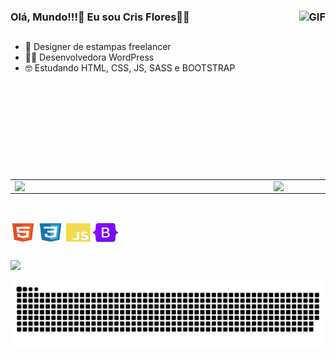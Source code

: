 ### Olá, Mundo!!!👋 Eu sou Cris Flores🌺🌷 <img align="right" height="270px" alt="GIF" src="https://media.giphy.com/media/paTz7UZbPfTZFRYnnB/giphy.gif" />
##
- 🎨 Designer de estampas freelancer
- 🧑‍💻 Desenvolvedora WordPress
- 🤓 Estudando HTML, CSS, JS, SASS e BOOTSTRAP 


##



<center>
  <table>
    <tr>
        <td><img width="400px" align="left" src="https://github-readme-stats.vercel.app/api/top-langs/?username=CristianeFlores&hide=html&layout=compact&theme=react" /></td>
        <td><img width="495px" align="left" src="https://github-readme-stats.vercel.app/api?username=CristianeFlores&theme=react" /></td>
    </tr>   
  </table> 
</center>  



 
<!-- <div align="height">
  <a href="https://github.com/CristianeFlores">
  <img height="180em" src="https://github-readme-stats.vercel.app/api?username=CristianeFlores&show_icons=true&theme=react&include_all_commits=true&count_private=true"/>
  <img height="180em" src="https://github-readme-stats.vercel.app/api/top-langs/?username=CristianeFlores&layout=compact&langs_count=7&theme=react"/>
  
</div> -->

##
  
  <div style="display: inline_block"><br>
  <img align="center" alt="Cris-HTML" height="30" width="40" src="https://raw.githubusercontent.com/devicons/devicon/master/icons/html5/html5-original.svg">
  <img align="center" alt="Cris-CSS" height="30" width="40" src="https://raw.githubusercontent.com/devicons/devicon/master/icons/css3/css3-original.svg">  
  <img align="center" alt="Cris-Js" height="30" width="40" src="https://raw.githubusercontent.com/devicons/devicon/master/icons/javascript/javascript-plain.svg">   
  <img align="center" alt="Cris-Bootstrap" height="30" width="40" src="https://raw.githubusercontent.com/devicons/devicon/master/icons/bootstrap/bootstrap-original.svg"> 
 
<div>  
 
 ##
<!--  <a href="#" target="_blank"><img src="https://img.shields.io/badge/-Instagram-%23E4405F?style=for-the-badge&logo=instagram&logoColor=white" target="_blank"></a> -->
 <a href="#" target="_blank"><img src="https://img.shields.io/badge/-LinkedIn-%230077B5?style=for-the-badge&logo=linkedin&logoColor=white" target="_blank"></a>
  
![Snake animation](https://github.com/CristianeFlores/CristianeFlores/blob/output/github-contribution-grid-snake.svg)
 
</div>

